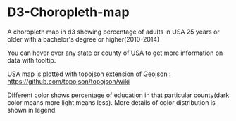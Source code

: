 # D3-Choropleth-map
A choropleth map in d3 showing percentage of adults in USA 25 years or older with a bachelor's degree or higher(2010-2014)

You can hover over any state or county of USA to get more information on data with tooltip.

USA map is plotted with topojson extension of Geojson : https://github.com/topojson/topojson/wiki

Different color shows percentage of education in that particular county(dark color means more light means less). More details of color distribution is shown in legend. 

